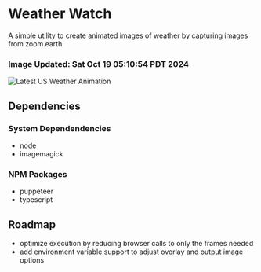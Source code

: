 # Weather Watch

A simple utility to create animated images of weather by capturing images from zoom.earth

### Image Updated: Sat Oct 19 05:10:54 PDT 2024

![Latest US Weather Animation](animations/2024-10-19.webp)

## Dependencies
### System Dependendencies
* node
* imagemagick
### NPM Packages
* puppeteer
* typescript

## Roadmap
* optimize execution by reducing browser calls to only the frames needed
* add environment variable support to adjust overlay and output image options
